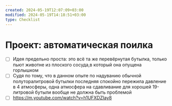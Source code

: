 ```yaml
---
created: 2024-05-19T12:07:09+03:00
modified: 2024-05-19T14:18:51+03:00
type: Checklist
---
```


# Проект: автоматическая поилка

- [ ] Идея предельно проста: это всё та же перевёрнутая бутылка, только пьют животне из плоского сосуда,в который она опущена горлышком
- [ ] Судя по тому, что в данном опыте по надуванию обычной полуторалитровой бутылки последняя спокойно пережила давление в 4 атмосферы, одна атмосфера на сдавливание для хорошей 19-литровой бутыли вообще не должна быть проблемой
- [ ] https://m.youtube.com/watch?v=h1UFXDZIay8
